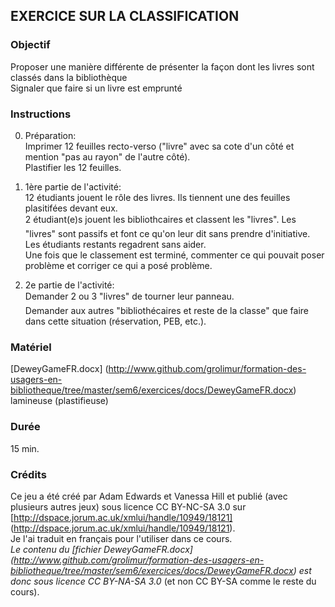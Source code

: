 ## EXERCICE SUR LA CLASSIFICATION

### Objectif
Proposer une manière différente de présenter la façon dont les livres sont classés dans la bibliothèque   
Signaler que faire si un livre est emprunté   

### Instructions
0. Préparation:   
Imprimer 12 feuilles recto-verso ("livre" avec sa cote d'un côté et mention "pas au rayon" de l'autre côté).   
Plastifier les 12 feuilles.   

1. 1ère partie de l'activité:   
12 étudiants jouent le rôle des livres. Ils tiennent une des feuilles plasitifées devant eux.   
2 étudiant(e)s jouent les bibliothcaires et classent les "livres". Les "livres" sont passifs et font ce qu'on leur dit sans prendre d'initiative.   
Les étudiants restants regadrent sans aider.   
Une fois que le classement est terminé, commenter ce qui pouvait poser problème et corriger ce qui a posé problème.   

2. 2e partie de l'activité:   
Demander 2 ou 3 "livres" de tourner leur panneau.   
Demander aux autres "bibliothécaires et reste de la classe" que faire dans cette situation (réservation, PEB, etc.).   

### Matériel
[DeweyGameFR.docx] (http://www.github.com/grolimur/formation-des-usagers-en-bibliotheque/tree/master/sem6/exercices/docs/DeweyGameFR.docx)   
lamineuse (plastifieuse)   

### Durée
15 min.

### Crédits
Ce jeu a été créé par Adam Edwards et Vanessa Hill et publié (avec plusieurs autres jeux) sous licence CC BY-NC-SA 3.0 sur [http://dspace.jorum.ac.uk/xmlui/handle/10949/18121] (http://dspace.jorum.ac.uk/xmlui/handle/10949/18121).   
Je l'ai traduit en français pour l'utiliser dans ce cours.   
*Le contenu du [fichier DeweyGameFR.docx] (http://www.github.com/grolimur/formation-des-usagers-en-bibliotheque/tree/master/sem6/exercices/docs/DeweyGameFR.docx) est donc sous licence CC BY-NA-SA 3.0* (et non CC BY-SA comme le reste du cours).   